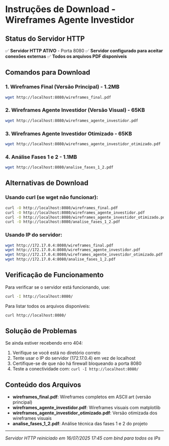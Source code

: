 # Instruções de Download - Wireframes Agente Investidor

## Status do Servidor HTTP
✅ **Servidor HTTP ATIVO** - Porta 8080
✅ **Servidor configurado para aceitar conexões externas**
✅ **Todos os arquivos PDF disponíveis**

## Comandos para Download

### 1. Wireframes Final (Versão Principal) - 1.2MB
```bash
wget http://localhost:8080/wireframes_final.pdf
```

### 2. Wireframes Agente Investidor (Versão Visual) - 65KB
```bash
wget http://localhost:8080/wireframes_agente_investidor.pdf
```

### 3. Wireframes Agente Investidor Otimizado - 65KB
```bash
wget http://localhost:8080/wireframes_agente_investidor_otimizado.pdf
```

### 4. Análise Fases 1 e 2 - 1.1MB
```bash
wget http://localhost:8080/analise_fases_1_2.pdf
```

## Alternativas de Download

### Usando curl (se wget não funcionar):
```bash
curl -O http://localhost:8080/wireframes_final.pdf
curl -O http://localhost:8080/wireframes_agente_investidor.pdf
curl -O http://localhost:8080/wireframes_agente_investidor_otimizado.pdf
curl -O http://localhost:8080/analise_fases_1_2.pdf
```

### Usando IP do servidor:
```bash
wget http://172.17.0.4:8080/wireframes_final.pdf
wget http://172.17.0.4:8080/wireframes_agente_investidor.pdf
wget http://172.17.0.4:8080/wireframes_agente_investidor_otimizado.pdf
wget http://172.17.0.4:8080/analise_fases_1_2.pdf
```

## Verificação de Funcionamento

Para verificar se o servidor está funcionando, use:
```bash
curl -I http://localhost:8080/
```

Para listar todos os arquivos disponíveis:
```bash
curl http://localhost:8080/
```

## Solução de Problemas

Se ainda estiver recebendo erro 404:
1. Verifique se você está no diretório correto
2. Tente usar o IP do servidor (172.17.0.4) em vez de localhost
3. Certifique-se de que não há firewall bloqueando a porta 8080
4. Teste a conectividade com: `curl -I http://localhost:8080/`

## Conteúdo dos Arquivos

- **wireframes_final.pdf**: Wireframes completos em ASCII art (versão principal)
- **wireframes_agente_investidor.pdf**: Wireframes visuais com matplotlib
- **wireframes_agente_investidor_otimizado.pdf**: Versão otimizada dos wireframes visuais
- **analise_fases_1_2.pdf**: Análise técnica das fases 1 e 2 do projeto

---
*Servidor HTTP reiniciado em 16/07/2025 17:45 com bind para todos os IPs*